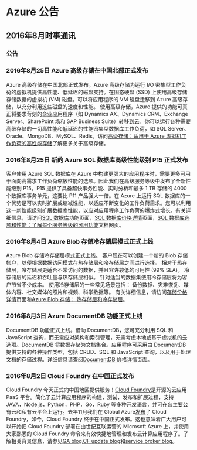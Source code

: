 <properties
	pageTitle="历史公告 2016年8月 | Azure"
    description="历史公告 2016年8月"
    services=""
    documentationCenter=""
    authors=""
    manager=""
    editor=""
    tags=""/>

<tags ms.service="what-is-new_archives" ms.date="" wacn.date="" wacn.lang="cn"/>

# Azure 公告
## 2016年8月时事通讯

### 公告
### 2016年8月25日 Azure 高级存储在中国北部正式发布  
Azure 高级存储在中国北部正式发布。Azure 高级存储为运行 I/O 密集型工作负荷的虚拟机提供高性能、低延迟的磁盘支持。在固态硬盘 (SSD) 上使用高级存储存储数据的虚拟机 (VM) 磁盘。可以将应用程序的 VM 磁盘迁移到 Azure 高级存储，以充分利用这些磁盘的速度和性能。
使用高级存储，Azure 提供的功能可真正将要求苛刻的企业应用程序（如 Dynamics AX、Dynamics CRM、Exchange Server、SharePoint 场和 SAP Business Suite）转移到云。你可以运行各种需要高级存储的一切高性能和低延迟的性能密集型数据库工作负荷，如 SQL Server、Oracle、MongoDB、MySQL、Redis。访问[高级存储：适用于 Azure 虚拟机工作负荷的高性能存储](/documentation/articles/storage-premium-storage/)了解更多关于高级存储。


### 2016年8月25日 新的 Azure SQL 数据库高级性能级别 P15 正式发布  
客户使用 Azure SQL 数据库在 Azure 中构建更强大的应用程序时，需要更多可用于面向高需求工作负荷缩放性能的选项。因此我们在高级服务等级中发布了全新性能级别 P15。P15 提供了具备超快事务性能、实时分析和最多 1 TB 存储的 4000 个数据库事务单元，这要比 P11 产品强大一倍。在 Azure 上运行 SQL 数据库的一个优势是可以实时扩展或缩减性能，以适应不断变化的工作负荷需求。您可以利用这一新性能级别扩展数据库性能，以应对应用程序工作负荷的爆炸式增长。有关详细信息，请访问[SQL 数据库](/home/features/sql-database/)功能页面，[SQL 数据库价格详情](/pricing/details/sql-database/)页面，[SQL 数据库选项和性能：了解每个服务等级的可用功能](/documentation/articles/sql-database-service-tiers/)文档网页。


### 2016年8月4日 Azure Blob 存储冷存储层模式正式上线  

Azure Blob 存储冷存储层模式正式上线。 客户现在可以创建一个新的 Blob 存储帐户，以便根据数据访问模式在热存储层和冷存储层之间进行选择。 相对于热存储层，冷存储层更适合不常访问的数据，并且容许较低的可用性 (99% SLA)。 冷存储层的延迟和吞吐量与热存储层相似。 针对适当的数据集使用冷存储层将为客户节省不少成本。 使用冷存储层的一些常见场景包括： 备份数据、灾难恢复、媒体内容、社交媒体的照片和视频、科学数据等。 有关详细信息，请访问[存储价格详情](/pricing/details/storage/)页面和[Azure Blob 存储： 热存储层和冷存储层](/documentation/articles/storage-blob-storage-tiers/)。


### 2016年8月3日 Azure DocumentDB 功能正式上线 

DocumentDB 功能正式上线。借助 DocumentDB，您可充分利用 SQL 和 JavaScript 查询，而无需应对架构和索引管理，无需考虑本地或基于虚拟机的云选项。DocumentDB 将数据存储为文档集合。应用程序可采用由 DocumentDB 提供支持的各种操作类型，包括 CRUD、SQL 和 JavaScript 查询，以及用于处理文档的存储过程。详细信息请查阅[DocumentDB 价格详情](/pricing/details/documentdb/)页面。


### 2016年8月2日 Cloud Foundry 在中国正式发布
Cloud Foundry  今天正式向中国地区提供服务！[Cloud Foundry](https://www.cloudfoundry.org/)是开源的云应用 PaaS 平台。简化了云计算应用程序的构建，测试，发布和扩展过程，支持 JAVA，Node.js，Python，PHP，Go，Ruby 等多种开发语言，并可在各主要公有云和私有云平台上运行。去年11月我们在 Global Azure[发布](https://azure.microsoft.com/en-us/blog/general-availability-of-cloud-foundry-and-preview-access-of-pivotal-cloud-foundry/)了 Cloud Foundry，如今，Cloud Foundry 终于在中国正式发布。这也意味着广大用户可以开始把 Cloud Foundry 部署在由世纪互联运营的 Microsoft Azure 上，并使用大家熟悉的 Cloud Foundry 命令来有效快捷地管理和发布云计算应用程序了。了解相关背景信息，请参见[GA blog](/blog/2016/08/02/CloudFoundryACN/),[CF update blog](https://azure.microsoft.com/en-us/blog/cloud-foundry-on-azure-support-for-diego-and-open-source-service-brokers/)和[service broker blog](https://www.cloudfoundry.org/azure-service-brokers-released-today/)。 


